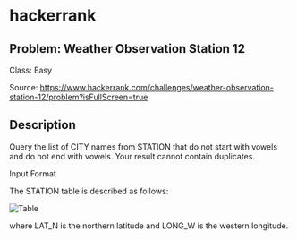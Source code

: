 # hackerrank
## Problem: Weather Observation Station 12
Class: Easy

Source: https://www.hackerrank.com/challenges/weather-observation-station-12/problem?isFullScreen=true

## Description
Query the list of CITY names from STATION that do not start with vowels and do not end with vowels. Your result cannot contain duplicates.

Input Format

The STATION table is described as follows:

![Table](https://s3.amazonaws.com/hr-challenge-images/9336/1449345840-5f0a551030-Station.jpg)

where LAT_N is the northern latitude and LONG_W is the western longitude.
